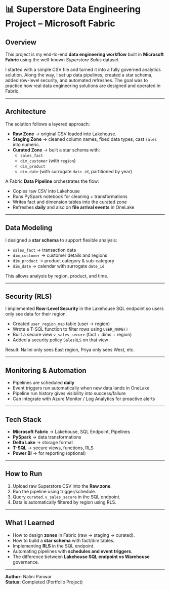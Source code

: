 # 📊 Superstore Data Engineering Project – Microsoft Fabric  

## Overview  
This project is my end-to-end **data engineering workflow** built in **Microsoft Fabric** using the well-known *Superstore Sales* dataset.  

I started with a simple CSV file and turned it into a fully governed analytics solution. Along the way, I set up data pipelines, created a star schema, added row-level security, and automated refreshes. The goal was to practice how real data engineering solutions are designed and operated in Fabric.  

---

## Architecture  
The solution follows a layered approach:  

- **Raw Zone** → original CSV loaded into Lakehouse.  
- **Staging Zone** → cleaned column names, fixed data types, cast `sales` into numeric.  
- **Curated Zone** → built a star schema with:  
  - `sales_fact`  
  - `dim_customer` (with `region`)  
  - `dim_product`  
  - `dim_date` (with surrogate `date_id`, partitioned by year)  

A Fabric **Data Pipeline** orchestrates the flow:  
- Copies raw CSV into Lakehouse  
- Runs PySpark notebook for cleaning + transformations  
- Writes fact and dimension tables into the curated zone  
- Refreshes **daily** and also on **file arrival events** in OneLake  

---

## Data Modeling  
I designed a **star schema** to support flexible analysis:  

- `sales_fact` → transaction data  
- `dim_customer` → customer details and regions  
- `dim_product` → product category & sub-category  
- `dim_date` → calendar with surrogate `date_id`  

This allows analysis by region, product, and time.  

---

## Security (RLS)  
I implemented **Row-Level Security** in the Lakehouse SQL endpoint so users only see data for their region.  

- Created `user_region_map` table (user → region)  
- Wrote a T-SQL function to filter rows using `USER_NAME()`  
- Built a secure view `v_sales_secure` (fact + dims + region)  
- Added a security policy `SalesRLS` on that view  

Result: Nalini only sees East region, Priya only sees West, etc.  

---

## Monitoring & Automation  
- Pipelines are scheduled **daily**  
- Event triggers run automatically when new data lands in OneLake  
- Pipeline run history gives visibility into success/failure  
- Can integrate with Azure Monitor / Log Analytics for proactive alerts  

---

## Tech Stack  
- **Microsoft Fabric** → Lakehouse, SQL Endpoint, Pipelines  
- **PySpark** → data transformations  
- **Delta Lake** → storage format  
- **T-SQL** → secure views, functions, RLS  
- **Power BI** → for reporting (optional)  

---

## How to Run  
1. Upload raw Superstore CSV into the **Raw zone**.  
2. Run the pipeline using trigger/schedule. 
3. Query `curated.v_sales_secure` in the SQL endpoint.  
4. Data is automatically filtered by region using RLS.  

---

## What I Learned  
- How to design **zones** in Fabric (raw → staging → curated).  
- How to build a **star schema** with fact/dim tables.  
- Implementing **RLS** in the SQL endpoint.  
- Automating pipelines with **schedules and event triggers**.  
- The difference between **Lakehouse SQL endpoint vs Warehouse** governance.  

---

**Author:** Nalini Panwar  
**Status:** Completed (Portfolio Project)

